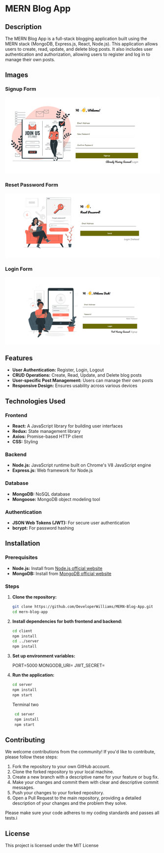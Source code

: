 # MERN Blog App

## Description

The MERN Blog App is a full-stack blogging application built using the MERN stack (MongoDB, Express.js, React, Node.js). This application allows users to create, read, update, and delete blog posts. It also includes user authentication and authorization, allowing users to register and log in to manage their own posts.

## Images

### Signup Form

![Image One](img/one.png)

### Reset Password Form

![Image Two](img/two.png)

### Login Form

![Image Three](img/three.png)

## Features

- **User Authentication:** Register, Login, Logout
- **CRUD Operations:** Create, Read, Update, and Delete blog posts
- **User-specific Post Management:** Users can manage their own posts
- **Responsive Design:** Ensures usability across various devices

## Technologies Used

### Frontend

- **React:** A JavaScript library for building user interfaces
- **Redux:** State management library
- **Axios:** Promise-based HTTP client
- **CSS:** Styling

### Backend

- **Node.js:** JavaScript runtime built on Chrome's V8 JavaScript engine
- **Express.js:** Web framework for Node.js

### Database

- **MongoDB:** NoSQL database
- **Mongoose:** MongoDB object modeling tool

### Authentication

- **JSON Web Tokens (JWT):** For secure user authentication
- **bcrypt:** For password hashing

## Installation

### Prerequisites

- **Node.js:** Install from [Node.js official website](https://nodejs.org/)
- **MongoDB:** Install from [MongoDB official website](https://www.mongodb.com/)

### Steps

1. **Clone the repository:**

   ```sh
   git clone https://github.com/DeveloperWilliams/MERN-Blog-App.git
   cd mern-blog-app

   ```

2. **Install dependencies for both frontend and backend:**

   ```sh
   cd client
   npm install
   cd ../server
   npm install
   ```

3. **Set up environment variables:**

   PORT=5000
   MONGODB_URI=<Your-MongoDB-URI>
   JWT_SECRET=<Your-JWT-Secret>

4. **Run the application:**

   ```sh
   cd server
   npm install
   npm start
   ```

   Terminal two

   ```sh
    cd server
    npm install
    npm start
   ```


## Contributing

We welcome contributions from the community! If you'd like to contribute, please follow these steps:

1. Fork the repository to your own GitHub account.
2. Clone the forked repository to your local machine.
3. Create a new branch with a descriptive name for your feature or bug fix.
4. Make your changes and commit them with clear and descriptive commit messages.
5. Push your changes to your forked repository.
6. Open a Pull Request to the main repository, providing a detailed description of your changes and the problem they solve.

Please make sure your code adheres to my coding standards and passes all tests.i


## License

This project is licensed under the MIT License 